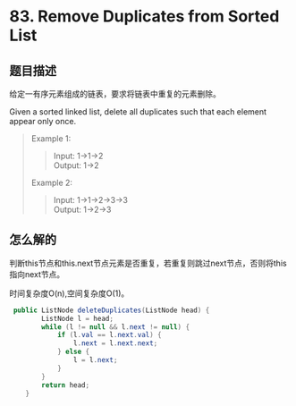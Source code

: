 # 83. Remove Duplicates from Sorted List

## 题目描述

给定一有序元素组成的链表，要求将链表中重复的元素删除。

Given a sorted linked list, delete all duplicates such that each element appear only once.

>Example 1:  
>>Input: 1->1->2  
>>Output: 1->2  
>
>Example 2:  
>>Input: 1->1->2->3->3  
>>Output: 1->2->3

## 怎么解的

判断this节点和this.next节点元素是否重复，若重复则跳过next节点，否则将this指向next节点。

时间复杂度O(n),空间复杂度O(1)。

```java
 public ListNode deleteDuplicates(ListNode head) {
        ListNode l = head;
        while (l != null && l.next != null) {
            if (l.val == l.next.val) {
                l.next = l.next.next;
            } else {
                l = l.next;
            }
        }
        return head;
    }
```
